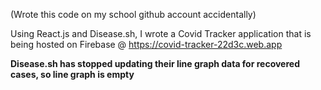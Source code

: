 (Wrote this code on my school github account accidentally)

Using React.js and Disease.sh, I wrote a Covid Tracker application that is being hosted on Firebase @ https://covid-tracker-22d3c.web.app

**Disease.sh has stopped updating their line graph data for recovered cases, so line graph is empty**
